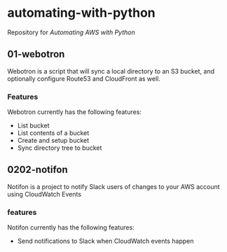 # automating-with-python
Repository for *Automating AWS with Python*

## 01-webotron

Webotron is a script that will sync a local directory to an S3 bucket,
and optionally configure Route53 and CloudFront as well.

### Features

Webotron currently has the following features:

- List bucket
- List contents of a bucket
- Create and setup bucket
- Sync directory tree to bucket

## 0202-notifon

Notifon is a project to notify Slack users of changes to your AWS account using
CloudWatch Events

### features

Notifon currently has the following features:

- Send notifications to Slack when CloudWatch events happen
